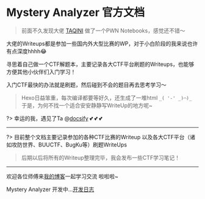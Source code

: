 # Mystery Analyzer 官方文档

> 前面不久发现大佬 [TAQINI](http://taqini.space/) 做了一个PWN Notebooks，感觉还不错～

大佬的Writeups都是参加一些国内外大型比赛的WP，对于小白阶段的我来说也许有点深度hhhh😂

寻思着自己做一个CTF解题本，主要记录各大CTF平台刷题的Writeups，也能够方便其他小伙伴们入门学习！

入门CTF最快的办法就是刷题，然后碰到不会的题目再去思考学习～

> Hexo日益笨重，每次编译都要等好久，还生成了一堆html 
> `_( '-' _)⌒)_`
> 于是，为何不找一个适合安安静静写WriteUp的地方呢~

?> 幸运的我，遇见了Ta @[docsify](docsify.md) 💕 💕 💕

----

?> 目前整个文档主要记录参加的各种CTF比赛的Writeup
以及各大CTF平台（诸如攻防世界、BUUCTF、BugKu等）刷题WriteUps

> 后期以后将所有的Writeup整理完毕，我会发布一些CTF学习笔记！

----

欢迎各位师傅来[我的博客](https://www.ollyhsu.com)一起学习交流 啦啦啦~

Mystery Analyzer 开发中...[开发日志](logs.md)

